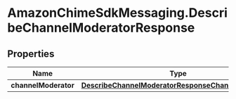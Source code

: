 # AmazonChimeSdkMessaging.DescribeChannelModeratorResponse

## Properties

Name | Type | Description | Notes
------------ | ------------- | ------------- | -------------
**channelModerator** | [**DescribeChannelModeratorResponseChannelModerator**](DescribeChannelModeratorResponseChannelModerator.md) |  | [optional] 


